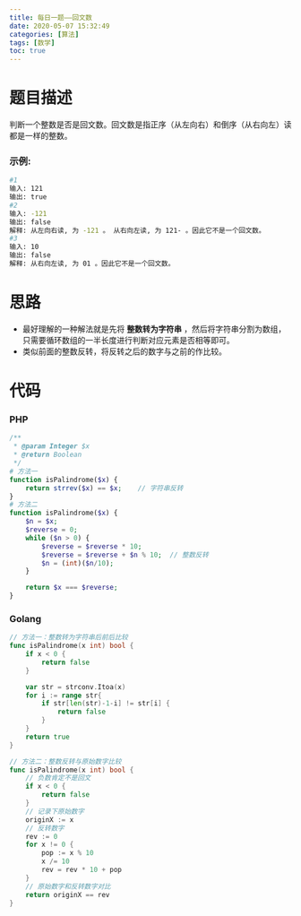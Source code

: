 ```yaml
---
title: 每日一题——回文数
date: 2020-05-07 15:32:49
categories: [算法]
tags: [数学]
toc: true
---
```


# 题目描述

判断一个整数是否是回文数。回文数是指正序（从左向右）和倒序（从右向左）读都是一样的整数。

### 示例:

```bash
#1
输入: 121
输出: true
#2
输入: -121
输出: false
解释: 从左向右读, 为 -121 。 从右向左读, 为 121- 。因此它不是一个回文数。
#3
输入: 10
输出: false
解释: 从右向左读, 为 01 。因此它不是一个回文数。
```

# 思路

- 最好理解的一种解法就是先将 **整数转为字符串** ，然后将字符串分割为数组，只需要循环数组的一半长度进行判断对应元素是否相等即可。	
- 类似前面的整数反转，将反转之后的数字与之前的作比较。

# 代码

### PHP

```php
/**
 * @param Integer $x
 * @return Boolean
 */
# 方法一
function isPalindrome($x) {
    return strrev($x) == $x;	// 字符串反转
}
# 方法二
function isPalindrome($x) {
    $n = $x;       
    $reverse = 0;
    while ($n > 0) {
        $reverse = $reverse * 10;
        $reverse = $reverse + $n % 10;	// 整数反转
        $n = (int)($n/10);
    }

    return $x === $reverse;
}
```

### Golang

```go
// 方法一：整数转为字符串后前后比较
func isPalindrome(x int) bool {
    if x < 0 {
        return false
    }

    var str = strconv.Itoa(x)
    for i := range str{
        if str[len(str)-1-i] != str[i] {
            return false
        }
    }
    return true
}

// 方法二：整数反转与原始数字比较
func isPalindrome(x int) bool {
    // 负数肯定不是回文
    if x < 0 {
        return false
    }
    // 记录下原始数字
    originX := x  
    // 反转数字
    rev := 0
    for x != 0 {
        pop := x % 10
        x /= 10
        rev = rev * 10 + pop
    }   
    // 原始数字和反转数字对比
    return originX == rev
}
```

